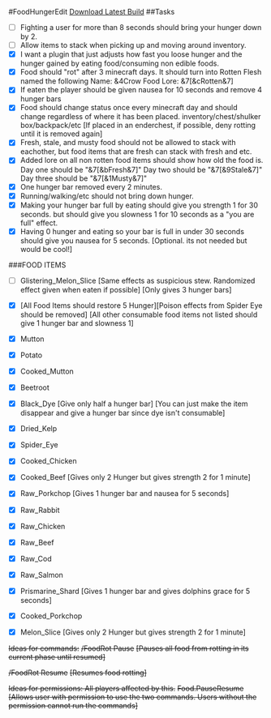#FoodHungerEdit
[Download Latest Build](https://github.com/Travja/FoodHungerEdit/raw/master/builds/FoodHungerEdit.jar)
##Tasks
- [ ] Fighting a user for more than 8 seconds should bring your hunger down by 2.
- [ ] Allow items to stack when picking up and moving around inventory.
- [x] I want a plugin that just adjusts how fast you loose hunger and the hunger gained by eating food/consuming non edible foods.
- [x] Food should "rot" after 3 minecraft days. It should turn into Rotten Flesh named the following
Name: &4Crow Food
Lore: &7[&cRotten&7]
- [x] If eaten the player should be given nausea for 10 seconds and remove 4 hunger bars
- [x] Food should change status once every minecraft day and should change regardless of where it has been placed. inventory/chest/shulker box/backpack/etc [If placed in an enderchest, if possible, deny rotting until it is removed again]
- [x] Fresh, stale, and musty food should not be allowed to stack with eachother, but food items that are fresh can stack with fresh and etc.
- [x] Added lore on all non rotten food items should show how old the food is.
Day one should be "&7[&bFresh&7]"
Day two should be "&7[&9Stale&7]"
Day three should be "&7[&1Musty&7]"
- [x] One hunger bar removed every 2 minutes.
- [x] Running/walking/etc should not bring down hunger.
- [x] Making your hunger bar full by eating should give you strength 1 for 30 seconds. but should give you slowness 1 for 10 seconds as a "you are full" effect.
- [x] Having 0 hunger and eating so your bar is full in under 30 seconds should give you nausea for 5 seconds. [Optional. its not needed but would be cool!]

###FOOD ITEMS
- [ ] Glistering_Melon_Slice [Same effects as suspicious stew. Randomized effect given when eaten if possible] [Only gives 3 hunger bars]
- [x] [All Food Items should restore 5 Hunger][Poison effects from Spider Eye should be removed] [All other consumable food items not listed should give 1 hunger bar and slowness 1]
- [x] Mutton
- [x] Potato
- [x] Cooked_Mutton
- [x] Beetroot
- [x] Black_Dye [Give only half a hunger bar]
[You can just make the item disappear and give a hunger bar since dye isn't consumable]
- [x] Dried_Kelp
- [x] Spider_Eye
- [x] Cooked_Chicken
- [x] Cooked_Beef [Gives only 2 Hunger but gives strength 2 for 1 minute]
- [x] Raw_Porkchop [Gives 1 hunger bar and nausea for 5 seconds]
- [x] Raw_Rabbit
- [x] Raw_Chicken
- [x] Raw_Beef
- [x] Raw_Cod
- [x] Raw_Salmon
- [x] Prismarine_Shard [Gives 1 hunger bar and gives dolphins grace for 5 seconds]
- [x] Cooked_Porkchop
- [x] Melon_Slice [Gives only 2 Hunger but gives strength 2 for 1 minute]


~~Ideas for commands:~~
~~/FoodRot Pause~~
~~[Pauses all food from rotting in its current phase until resumed]~~

~~/FoodRot Resume~~
~~[Resumes food rotting]~~

~~Ideas for permissions: All players affected by this.~~
~~Food.PauseResume~~
~~[Allows user with permission to use the two commands. Users without the permission cannot run the commands]~~
